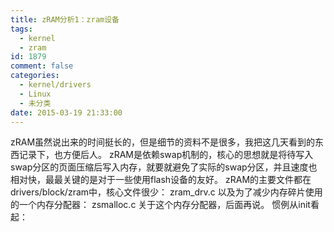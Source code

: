 ```yaml
---
title: zRAM分析1：zram设备
tags:
  - kernel
  - zram
id: 1879
comment: false
categories:
  - kernel/drivers
  - Linux
  - 未分类
date: 2015-03-19 21:33:00
---
```


zRAM虽然说出来的时间挺长的，但是细节的资料不是很多，我把这几天看到的东西记录下，也方便后人。
zRAM是依赖swap机制的，核心的思想就是将待写入swap分区的页面压缩后写入内存，就要就避免了实际的swap分区，并且速度也相对快，最最关键的是对于一些使用flash设备的友好。
zRAM的主要文件都在drivers/block/zram中，核心文件很少：
zram_drv.c
以及为了减少内存碎片使用的一个内存分配器：
zsmalloc.c
关于这个内存分配器，后面再说。
惯例从init看起：